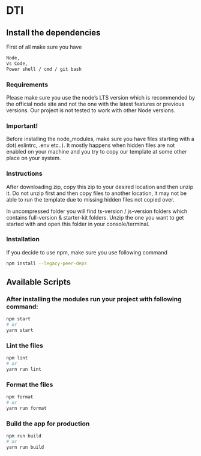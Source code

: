 # DTI

## Install the dependencies

First of all make sure you have  

```bash
Node,
Vs Code,
Power shell / cmd / git bash 
```
### Requirements

Please make sure you use the node’s LTS version which is recommended by the official node site and not the one with the latest features or previous versions. Our project is not tested to work with other Node versions.

### Important!

Before installing the node_modules, make sure you have files starting with a dot(.eslintrc, .env etc..). It mostly happens when hidden files are not enabled on your machine and you try to copy our template at some other place on your system.

### Instructions

After downloading zip, copy this zip to your desired location and then unzip it. Do not unzip first and then copy files to another location, it may not be able to run the template due to missing hidden files not copied over.

In uncompressed folder you will find ts-version / js-version folders which contains full-version & starter-kit folders. Unzip the one you want to get started with and open this folder in your console/terminal.

### Installation
If you decide to use npm, make sure you use following command
```bash
npm install --legacy-peer-deps
```

## Available Scripts
### After installing the modules run your project with following command:

```bash
npm start
# or
yarn start
```
### Lint the files

```bash
npm lint
# or
yarn run lint
```

### Format the files

```bash
npm format
# or
yarn run format
```

### Build the app for production

```bash
npm run build
# or
yarn run build
```